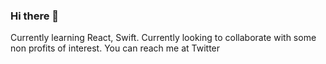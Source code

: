 ### Hi there 👋

<!--
**ezra-casas/ezra-casas** is a ✨ _special_ ✨ repository because its `README.md` (this file) appears on your GitHub profile.

-->
Currently learning React, Swift.
Currently looking to collaborate with some non profits of interest.
You can reach me at Twitter

